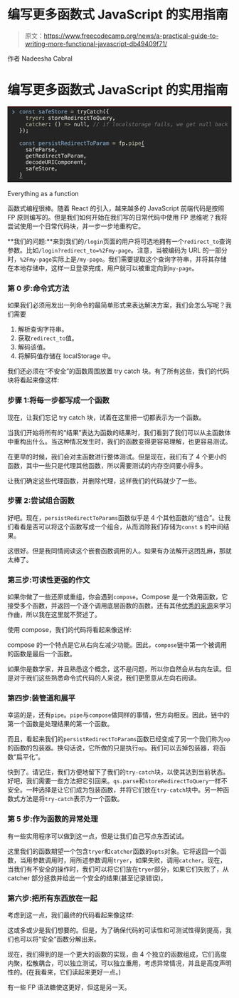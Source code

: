 # 编写更多函数式 JavaScript 的实用指南

> 原文：<https://www.freecodecamp.org/news/a-practical-guide-to-writing-more-functional-javascript-db49409f71/>

作者 Nadeesha Cabral

# 编写更多函数式 JavaScript 的实用指南

![1*c_rulVp2cySUU7cqzguMyw](img/f92c615317c0e8a502fbd605f059fe6f.png)

Everything as a function

函数式编程很棒。随着 React 的引入，越来越多的 JavaScript 前端代码是按照 FP 原则编写的。但是我们如何开始在我们写的日常代码中使用 FP 思维呢？我将尝试使用一个日常代码块，并一步一步地重构它。

**我们的问题:**来到我们的`/login`页面的用户将可选地拥有一个`redirect_to`查询参数。比如`/login?redirect_to=%2Fmy-page`。注意，当被编码为 URL 的一部分时，`%2Fmy-page`实际上是`/my-page`。我们需要提取这个查询字符串，并将其存储在本地存储中，这样一旦登录完成，用户就可以被重定向到`my-page`。

### 第 0 步:命令式方法

如果我们必须用发出一列命令的最简单形式来表达解决方案，我们会怎么写呢？我们需要

1.  解析查询字符串。
2.  获取`redirect_to`值。
3.  解码该值。
4.  将解码值存储在 localStorage 中。

我们还必须在“不安全”的函数周围放置 try catch 块。有了所有这些，我们的代码块将看起来像这样:

### 步骤 1:将每一步都写成一个函数

现在，让我们忘记 try catch 块，试着在这里把一切都表示为一个函数。

当我们开始将所有的“结果”表达为函数的结果时，我们看到了我们可以从主函数体中重构出什么。当这种情况发生时，我们的函数变得更容易理解，也更容易测试。

在更早的时候，我们会对主函数进行整体测试。但是现在，我们有了 4 个更小的函数，其中一些只是代理其他函数，所以需要测试的内存空间要小得多。

让我们确定这些代理函数，并删除代理，这样我们的代码就少了一些。

### 步骤 2:尝试组合函数

好吧。现在，`persistRedirectToParams`函数似乎是 4 个其他函数的“组合”。让我们看看是否可以将这个函数写成一个组合，从而消除我们存储为`const` s 的中间结果。

这很好。但是我同情阅读这个嵌套函数调用的人。如果有办法解开这团乱麻，那就太棒了。

### 第三步:可读性更强的作文

如果你做了一些还原或重组，你会遇到`compose`。Compose 是一个效用函数，它接受多个函数，并返回一个逐个调用底层函数的函数。还有其他[优秀的来源](https://medium.com/front-end-weekly/pipe-and-compose-in-javascript-5b04004ac937)来学习作曲，所以我在这里就不赘述了。

使用 compose，我们的代码将看起来像这样:

compose 的一个特点是它从右向左减少功能。因此，`compose`链中第一个被调用的函数是最后一个函数。

如果你是数学家，并且熟悉这个概念，这不是问题，所以你自然会从右向左读。但是对于我们这些熟悉命令式代码的人来说，我们更愿意从左向右阅读。

### 第四步:装管道和展平

幸运的是，还有`pipe`。`pipe`与`compose`做同样的事情，但方向相反。因此，链中的第一个函数是处理结果的第一个函数。

而且，看起来我们的`persistRedirectToParams`函数已经变成了另一个我们称为`op`的函数的包装器。换句话说，它所做的只是执行`op`。我们可以去掉包装器，将函数“扁平化”。

快到了。请记住，我们方便地留下了我们的`try-catch`块，以使其达到当前状态。好吧，我们需要一些方法把它引回来。`qs.parse`和`storeRedirectToQuery`一样不安全。一种选择是让它们成为包装函数，并将它们放在`try-catch`块中。另一种函数式方法是将`try-catch`表示为一个函数。

### 第 5 步:作为函数的异常处理

有一些实用程序可以做到这一点，但是让我们自己写点东西试试。

这里我们的函数期望一个包含`tryer`和`catcher`函数的`opts`对象。它将返回一个函数，当用参数调用时，用所述参数调用`tryer`，如果失败，调用`catcher`。现在，当我们有不安全的操作时，我们可以将它们放在`tryer`部分，如果它们失败了，从 catcher 部分拯救并给出一个安全的结果(甚至记录错误)。

### 第六步:把所有东西放在一起

考虑到这一点，我们最终的代码看起来像这样:

这或多或少是我们想要的。但是，为了确保代码的可读性和可测试性得到提高，我们也可以将“安全”函数分解出来。

现在，我们得到的是一个更大的函数的实现，由 4 个独立的函数组成，它们高度内聚，松散耦合，可以独立测试，可以独立重用，考虑异常情况，并且是高度声明性的。(在我看来，它们读起来更好一点。)

有一些 FP 语法糖使这更好，但这是另一天。